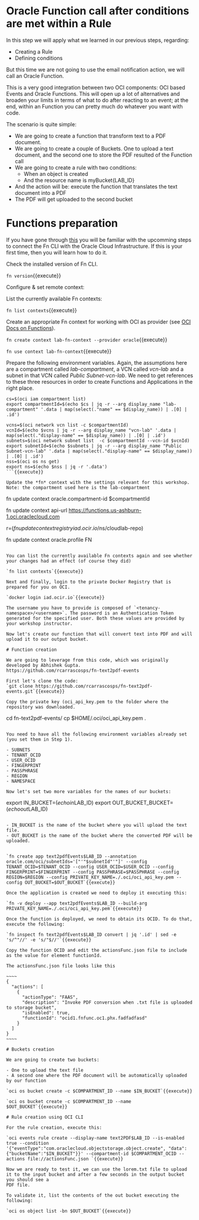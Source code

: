 # Oracle Function call after conditions are met within a Rule

In this step we will apply what we learned in our previous steps, regarding:
- Creating a Rule
- Defining conditions

But this time we are not going to use the email notification action, we will call an Oracle Function.

This is a very good integration between two OCI components: OCI based Events and Oracle Functions. This will open up a lot of alternatives and broaden your 
limits in terms of what to do after reacting to an event; at the end, within an Function you can pretty much do whatever you want with code.

The scenario is quite simple: 
- We are going to create a function that transform text to a PDF document. 
- We are going to create a couple of Buckets. One to upload a text document, and the second one to store the PDF resulted of the Function call
- We are going to create a rule with two conditions:
	- When an object is created
	- And the resource name is myBucket{LAB_ID}
- And the action will be: execute the function that translates the text document into a PDF
- The PDF will get uploaded to the second bucket

# Functions preparation

If  you have gone through [this](https://www.katacoda.com/redexpertalliance/courses/oci-course/functions-on-oci "Functions on OCI") you will be familiar
with the upcomming steps to connect the Fn CLI with the Oracle Cloud Infrastructure. If this is your first time, then you will learn how to do it.

Check the installed version of Fn CLI.  

`fn version`{{execute}} 

Configure & set remote context: 

List the currently available Fn contexts:

`fn list contexts`{{execute}}

Create an appropriate Fn context for working with OCI as provider (see [OCI Docs on Functions](https://docs.cloud.oracle.com/iaas/Content/Functions/Tasks/functionscreatefncontext.htm)).

`fn create context lab-fn-context --provider oracle`{{execute}}

`fn use context lab-fn-context`{{execute}}

Prepare the following environment variables. Again, the assumptions here are a compartment called *lab-compartment*, a VCN called *vcn-lab* and a subnet in that VCN called *Public Subnet-vcn-lab*. We need to get references to these three resources in order to create Functions and Applications in the right place.  
```
cs=$(oci iam compartment list)
export compartmentId=$(echo $cs | jq -r --arg display_name "lab-compartment" '.data | map(select(."name" == $display_name)) | .[0] | .id')

vcns=$(oci network vcn list -c $compartmentId)
vcnId=$(echo $vcns | jq -r --arg display_name "vcn-lab" '.data | map(select(."display-name" == $display_name)) | .[0] | .id')
subnets=$(oci network subnet list  -c $compartmentId --vcn-id $vcnId)
export subnetId=$(echo $subnets | jq -r --arg display_name "Public Subnet-vcn-lab" '.data | map(select(."display-name" == $display_name)) | .[0] | .id')
nss=$(oci os ns get)
export ns=$(echo $nss | jq -r '.data')
```{{execute}}

Update the *fn* context with the settings relevant for this workshop. Note: the compartment used here is the lab-compartment 
```
fn update context oracle.compartment-id $compartmentId

fn update context api-url https://functions.us-ashburn-1.oci.oraclecloud.com

r=$(fn update context registry iad.ocir.io/$ns/cloudlab-repo)

fn update context oracle.profile FN
```{{execute}}

You can list the currently available Fn contexts again and see whether your changes had an effect (of course they did)

`fn list contexts`{{execute}}

Next and finally, login to the private Docker Registry that is prepared for you on OCI.

`docker login iad.ocir.io`{{execute}}

The username you have to provide is composed of `<tenancy-namespace>/<username>`. The password is an Authentication Token generated for the specified user. Both these values are provided by your workshop instructor.

Now let's create our function that will convert text into PDF and will upload it to our output bucket.

# Function creation

We are going to leverage from this code, which was originally developed by Abhishek Gupta.
https://github.com/rcarrascosps/fn-text2pdf-events

First let's clone the code:
`git clone https://github.com/rcarrascosps/fn-text2pdf-events.git`{{execute}}

Copy the private key (oci_api_key.pem to the folder where the repository was downloaded.

```
cd fn-text2pdf-events/
cp $HOME/.oci/oci_api_key.pem .
```{{execute}}

You need to have all the following environment variables already set (you set them in Step 1).

- SUBNETS
- TENANT_OCID
- USER_OCID
- FINGERPRINT
- PASSPHRASE
- REGION
- NAMESPACE

Now let's set two more variables for the names of our buckets:

```
export IN_BUCKET=$(echo in$LAB_ID)
export OUT_BUCKET_BUCKET=$(echo out$LAB_ID)
```{{execute}}

- IN_BUCKET is the name of the bucket where you will upload the text file.
- OUT_BUCKET is the name of the bucket where the converted PDF will be uploaded.


`fn create app text2pdfEvents$LAB_ID --annotation oracle.com/oci/subnetIds='["'"$subnetId"'"]' --config TENANT_OCID=$TENANT_OCID --config USER_OCID=$USER_OCID --config FINGERPRINT=$FINGERPRINT --config PASSPHRASE=$PASSPHRASE --config REGION=$REGION --config PRIVATE_KEY_NAME=./.oci/oci_api_key.pem --config OUT_BUCKET=$OUT_BUCKET`{{execute}}

Once the application is created we need to deploy it executing this:

`fn -v deploy --app text2pdfEvents$LAB_ID --build-arg PRIVATE_KEY_NAME=./.oci/oci_api_key.pem`{{execute}}

Once the function is deployed, we need to obtain its OCID. To do that, execute the following:

`fn inspect fn text2pdfEvents$LAB_ID convert | jq '.id' | sed -e 's/^"//' -e 's/"$//'`{{execute}}

Copy the function OCID and edit the actionsFunc.json file to include as the value for element functionId.

The actionsFunc.json file looks like this

~~~~
{
  "actions": [
    {
      "actionType": "FAAS",
      "description": "Invoke PDF conversion when .txt file is uploaded to storage bucket",
      "isEnabled": true,
      "functionId": "ocid1.fnfunc.oc1.phx.fadfadfasd"
    }
  ]
}
~~~~

# Buckets creation

We are going to create two buckets:

- One to upload the text file
- A second one where the PDF document will be automatically uploaded by our function

`oci os bucket create -c $COMPARTMENT_ID --name $IN_BUCKET`{{execute}}

`oci os bucket create -c $COMPARTMENT_ID --name $OUT_BUCKET`{{execute}}

# Rule creation using OCI CLI

For the rule creation, execute this:

`oci events rule create --display-name text2PDF$LAB_ID --is-enabled true --condition '{"eventType":"com.oraclecloud.objectstorage.object.create", "data": {"bucketName":"$IN_BUCKET"}}' --compartment-id $COMPARTMENT_OCID --actions file://actionsFunc.json `{{execute}}

Now we are ready to test it, we can use the lorem.txt file to upload it to the input bucket and after a few seconds in the output bucket you should see a 
PDF file. 

To validate it, list the contents of the out bucket executing the following:

`oci os object list -bn $OUT_BUCKET`{{execute}}
